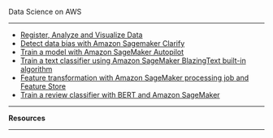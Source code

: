 Data Science on AWS
***

- [Register, Analyze and Visualize Data](./viz_and_analyze_data/)
- [Detect data bias with Amazon Sagemaker Clarify](./detect_bias_amazon_sagemaker_clarify/)
- [Train a model with Amazon SageMaker Autopilot](./sagemaker_autopilot/)
- [Train a text classifier using Amazon SageMaker BlazingText built-in algorithm](./sagemaker_blazing_text_built_in_algos/)
- [Feature transformation with Amazon SageMaker processing job and Feature Store](./sagemaker_feature_store/)
- [Train a review classifier with BERT and Amazon SageMaker]()


***
**Resources**
***


